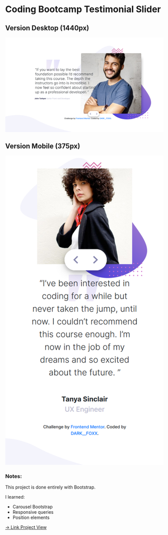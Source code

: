 # Coding Bootcamp Testimonial Slider 

## Version Desktop (1440px)
![Image screen John](https://github.com/DarkFoxxIT/FrontendMentorProjects/blob/master/CodingBootcampTestimonialSlider/Screenshot_2020-06-22%20Frontend%20Mentor%20Coding%20Bootcamp%20Testimonials%20Slider(1).png)
## Version Mobile (375px)
![Image screen Tanya](https://github.com/DarkFoxxIT/FrontendMentorProjects/blob/master/CodingBootcampTestimonialSlider/Screenshot_2020-06-22%20Frontend%20Mentor%20Coding%20Bootcamp%20Testimonials%20Slider(2).png)

### Notes:
This project is done entirely with Bootstrap.

I learned:
- Carousel Bootstrap
- Responsive queries
- Position elements

[-> Link Project View](https://frontend-mentor-projects-sand.vercel.app)

